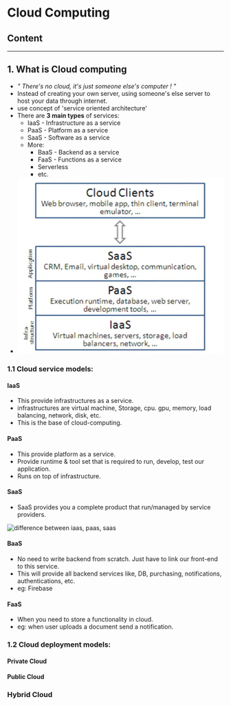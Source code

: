 # Cloud Computing

## Content

---

## 1. What is Cloud computing

-   _" There's no cloud, it's just someone else's computer ! "_
-   Instead of creating your own server, using someone's else server to host your data through internet.
-   use concept of 'service oriented architecture'
-   There are **3 main types** of services:
    -   IaaS - Infrastructure as a service
    -   PaaS - Platform as a service
    -   SaaS - Software as a service
    -   More:
        -   BaaS - Backend as a service
        -   FaaS - Functions as a service
        -   Serverless
        -   etc.
-   ![Cloud service models](imgs/Cloud%20service%20models.png)

### 1.1 Cloud service models:

#### IaaS

-   This provide infrastructures as a service.
-   infrastructures are virtual machine, Storage, cpu. gpu, memory, load balancing, network, disk, etc.
-   This is the base of cloud-computing.

#### PaaS

-   This provide platform as a service.
-   Provide runtime & tool set that is required to run, develop, test our application.
-   Runs on top of infrastructure.

#### SaaS

-   SaaS provides you a complete product that run/managed by service providers.

![difference between iaas, paas, saas](imgs/iaas%20vs%20paas%20vs%20saas.avif)

#### BaaS

-   No need to write backend from scratch. Just have to link our front-end to this service.
-   This will provide all backend services like, DB, purchasing, notifications, authentications, etc.
-   eg: Firebase

#### FaaS

-   When you need to store a functionality in cloud.
-   eg: when user uploads a document send a notification.

### 1.2 Cloud deployment models:

#### Private Cloud

#### Public Cloud

### Hybrid Cloud
